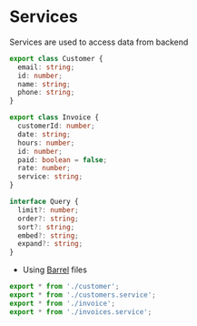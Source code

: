 # Services 

Services are used to access data from backend



```typescript
export class Customer {
  email: string;
  id: number;
  name: string;
  phone: string;
}
```


```typescript
export class Invoice {
  customerId: number;
  date: string;
  hours: number;
  id: number;
  paid: boolean = false;
  rate: number;
  service: string;
}
```

```typescript
interface Query {
  limit?: number;
  order?: string;
  sort?: string;
  embed?: string;
  expand?: string;
}
```


* Using [Barrel](https://medium.com/@adrianfaciu/barrel-files-to-use-or-not-to-use-75521cd18e65) files

```typescript
export * from './customer';
export * from './customers.service';
export * from './invoice';
export * from './invoices.service';
```
